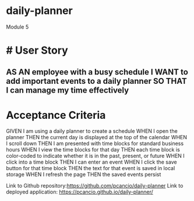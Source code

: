# daily-planner
Module 5 
# # User Story
AS AN employee with a busy schedule
I WANT to add important events to a daily planner
SO THAT I can manage my time effectively
---
# Acceptance Criteria

GIVEN I am using a daily planner to create a schedule
WHEN I open the planner
THEN the current day is displayed at the top of the calendar
WHEN I scroll down
THEN I am presented with time blocks for standard business hours
WHEN I view the time blocks for that day
THEN each time block is color-coded to indicate whether it is in the past, present, or future
WHEN I click into a time block
THEN I can enter an event
WHEN I click the save button for that time block
THEN the text for that event is saved in local storage
WHEN I refresh the page
THEN the saved events persist

Link to Github repository:https://github.com/pcancio/daily-planner
Link to deployed application:  https://pcancio.github.io/daily-planner/


